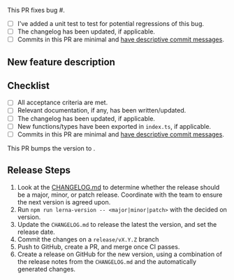 <!-- When fixing a bug: -->

This PR fixes bug #.

- [ ] I've added a unit test to test for potential regressions of this bug.
- [ ] The changelog has been updated, if applicable.
- [ ] Commits in this PR are minimal and [have descriptive commit messages](https://chris.beams.io/posts/git-commit/).

<!-- When adding a new feature: -->

## New feature description

## Checklist

- [ ] All acceptance criteria are met.
- [ ] Relevant documentation, if any, has been written/updated.
- [ ] The changelog has been updated, if applicable.
- [ ] New functions/types have been exported in `index.ts`, if applicable.
- [ ] Commits in this PR are minimal and [have descriptive commit messages](https://chris.beams.io/posts/git-commit/).

<!-- When cutting a release: -->

This PR bumps the version to <version number>.

## Release Steps

1. Look at the [CHANGELOG.md](../CHANGELOG.md) to determine whether the release should be a major, minor, or patch release. Coordinate with the team to ensure the next version is agreed upon.
2. Run `npm run lerna-version -- <major|minor|patch>` with the decided on version.
3. Update the `CHANGELOG.md` to release the latest the version, and set the release date.
4. Commit the changes on a `release/vX.Y.Z` branch
5. Push to GitHub, create a PR, and merge once CI passes.
6. Create a release on GitHub for the new version, using a combination of the release notes from the `CHANGELOG.md` and the automatically generated changes.
